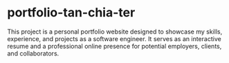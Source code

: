 # portfolio-tan-chia-ter
This project is a personal portfolio website designed to showcase my skills, experience, and projects as a software engineer. It serves as an interactive resume and a professional online presence for potential employers, clients, and collaborators.
